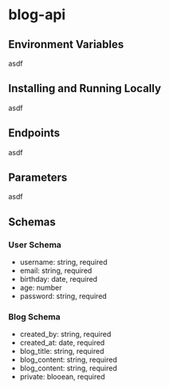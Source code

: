 # blog-api

Environment Variables
-
asdf

Installing and Running Locally
-
asdf

Endpoints
-
asdf

Parameters
-
asdf

Schemas
-
### User Schema
- username: string, required
- email: string, required
- birthday: date, required
- age: number
- password: string, required

### Blog Schema
- created_by: string, required
- created_at: date, required
- blog_title: string, required
- blog_content: string, required
- blog_content: string, required
- private: blooean, required

